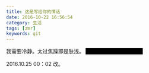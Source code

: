 ```yaml
---
title: 这是写给你的情话
date: 2016-10-22 16:56:54
category: 生活
tags: [zmr]
keywords: git
---
```


我需要冷静。太过焦躁即是肤浅。
<span style="background-color: black;color: black" title="你知道的太多了">然而，张梦茹，我喜欢你</span>

2016.10.25 00：02 改。
